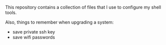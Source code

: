
This repository contains a collection of files that I use to configure my shell tools.


Also, things to remember when upgrading a system:
- save private ssh key
- save wifi passwords
